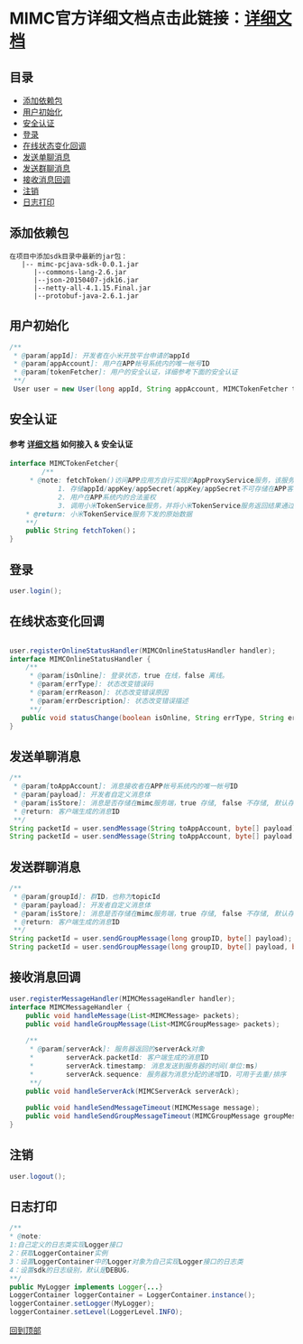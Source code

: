 # MIMC官方详细文档点击此链接：[详细文档](https://github.com/Xiaomi-mimc/operation-manual)

## 目录
* [添加依赖包](#添加依赖包)
* [用户初始化](#用户初始化)
* [安全认证](#安全认证)
* [登录](#登录)
* [在线状态变化回调](#在线状态变化回调)
* [发送单聊消息](#发送单聊消息)
* [发送群聊消息](#发送群聊消息)
* [接收消息回调](#接收消息回调)
* [注销](#注销)
* [日志打印](#日志打印)

## 添加依赖包
```
在项目中添加sdk目录中最新的jar包：
   |-- mimc-pcjava-sdk-0.0.1.jar
      |--commons-lang-2.6.jar
      |--json-20150407-jdk16.jar
      |--netty-all-4.1.15.Final.jar
      |--protobuf-java-2.6.1.jar
```

## 用户初始化

``` java 
/**
 * @param[appId]: 开发者在小米开放平台申请的appId
 * @param[appAccount]: 用户在APP帐号系统内的唯一帐号ID
 * @param[tokenFetcher]: 用户的安全认证，详细参考下面的安全认证
 **/
 User user = new User(long appId, String appAccount, MIMCTokenFetcher tokenFetcher);
```

## 安全认证
#### 参考 [详细文档](https://github.com/Xiaomi-mimc/operation-manual) 如何接入 & 安全认证
``` java 
interface MIMCTokenFetcher{
        /**	 
	 * @note: fetchToken()访问APP应用方自行实现的AppProxyService服务，该服务实现以下功能：
			1. 存储appId/appKey/appSecret(appKey/appSecret不可存储在APP客户端，以防泄漏)
			2. 用户在APP系统内的合法鉴权
			3. 调用小米TokenService服务，并将小米TokenService服务返回结果通过fetchToken()原样返回
	* @return: 小米TokenService服务下发的原始数据
	**/
	public String fetchToken()；
}

```

## 登录

``` java 
user.login();
```

## 在线状态变化回调

``` java

user.registerOnlineStatusHandler(MIMCOnlineStatusHandler handler);
interface MIMCOnlineStatusHandler {
    /**
     * @param[isOnline]: 登录状态，true 在线，false 离线。
     * @param[errType]: 状态改变错误码
     * @param[errReason]: 状态改变错误原因
     * @param[errDescription]: 状态改变错误描述
     **/
   public void statusChange(boolean isOnline, String errType, String errReason, String errDescription);
}
```

## 发送单聊消息

``` java 
/**
 * @param[toAppAccount]: 消息接收者在APP帐号系统内的唯一帐号ID
 * @param[payload]: 开发者自定义消息体
 * @param[isStore]: 消息是否存储在mimc服务端，true 存储, false 不存储, 默认存储。
 * @return: 客户端生成的消息ID
 **/ 
String packetId = user.sendMessage(String toAppAccount, byte[] payload);
String packetId = user.sendMessage(String toAppAccount, byte[] payload, boolean isStore);
```

## 发送群聊消息

``` java
/**
 * @param[groupId]: 群ID，也称为topicId
 * @param[payload]: 开发者自定义消息体
 * @param[isStore]: 消息是否存储在mimc服务端，true 存储, false 不存储, 默认存储。
 * @return: 客户端生成的消息ID
 **/ 
String packetId = user.sendGroupMessage(long groupID, byte[] payload);
String packetId = user.sendGroupMessage(long groupID, byte[] payload, boolean isStore); 
```

## 接收消息回调

``` java 
user.registerMessageHandler(MIMCMessageHandler handler);
interface MIMCMessageHandler {
	public void handleMessage(List<MIMCMessage> packets);        
	public void handleGroupMessage(List<MIMCGroupMessage> packets); 
	
	/**
	 * @param[serverAck]: 服务器返回的serverAck对象
	 *        serverAck.packetId: 客户端生成的消息ID
	 *        serverAck.timestamp: 消息发送到服务器的时间(单位:ms)
	 *        serverAck.sequence: 服务器为消息分配的递增ID，可用于去重/排序
	 **/ 
	public void handleServerAck(MIMCServerAck serverAck);
	
	public void handleSendMessageTimeout(MIMCMessage message);
	public void handleSendGroupMessageTimeout(MIMCGroupMessage groupMessage);
}
```

## 注销

``` java 
user.logout();
```

## 日志打印

```java
/**	 
* @note: 
1:自己定义的日志类实现Logger接口
2：获取LoggerContainer实例
3：设置LoggerContainer中的Logger对象为自己实现Logger接口的日志类
4：设置sdk的日志级别，默认是DEBUG， 
**/
public MyLogger implements Logger{...}
LoggerContainer loggerContainer = LoggerContainer.instance();
loggerContainer.setLogger(MyLogger);
loggerContainer.setLevel(LoggerLevel.INFO);
```

[回到顶部](#readme)
